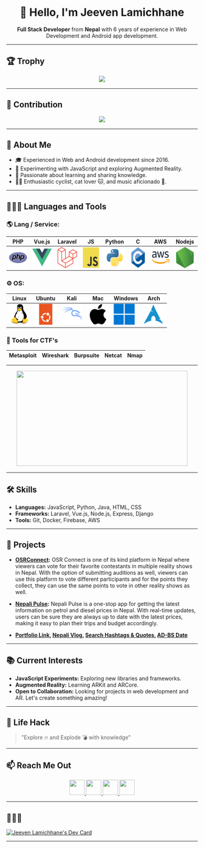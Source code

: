 <h1 align="center">👋 Hello, I'm <b>Jeeven Lamichhane</b></h1>
<p align="center">
  <b>Full Stack Developer</b> from <b>Nepal</b> with 6 years of experience in Web Development and Android app development.
</p>

---

## 🏆 Trophy

<p align="center">
  <img  src="https://github-profile-trophy.vercel.app/?username=macalistair1&title=Followers,Commits,Repositories,MultipleLang,Experience&theme=onedark">
</p>

---

## 🤝 Contribution

<p align="center">
  <img src="https://streak-stats.demolab.com/?user=macalistair1&theme=highcontrast&hide_border=true&border_radius=5&card_width=550">
</p>

---

## 🚀 About Me
- 🎓 Experienced in Web and Android development since 2016.
- 🧪 Experimenting with JavaScript and exploring Augmented Reality.
- 🌟 Passionate about learning and sharing knowledge.
- 🚴‍♂️ Enthusiastic cyclist, cat lover 🐱, and music aficionado 🎵.

---

## 👨🏻‍💻 Languages and Tools 
<div>

### 🌎 Lang / Service:

| PHP  | Vue.js  | Laravel  | JS       | Python   |     C   |   AWS    |  Nodejs  |
|------|---------|----------|----------|----------|---------|----------|----------|
| <img src="https://github.com/devicons/devicon/blob/master/icons/php/php-original.svg" title="PHP"  alt="PHP" width="55" height="55"/> |  <img src="https://github.com/devicons/devicon/blob/master/icons/vuejs/vuejs-original.svg" title="Vue.js"  alt="Vue.js" width="55" height="55"/> |  <img src="https://github.com/devicons/devicon/blob/master/icons/laravel/laravel-original.svg" title="Laravel" alt="Laravel" width="55" height="55"/> |  <img src="https://github.com/devicons/devicon/blob/master/icons/javascript/javascript-original.svg" title="JavaScript" alt="JavaScript" width="55" height="55"/> |  <img src="https://github.com/devicons/devicon/blob/master/icons/python/python-original.svg" title="Python" alt="Python" width="55" height="55"/> | <img src="https://github.com/devicons/devicon/blob/master/icons/c/c-original.svg" title="C" alt="C" width="55" height="55"/> | <img src="https://github.com/devicons/devicon/blob/master/icons/amazonwebservices/amazonwebservices-original-wordmark.svg" title="AWS" alt="AWS" width="55" height="55"/> | <img src="https://github.com/devicons/devicon/blob/master/icons/nodejs/nodejs-original.svg" title="Nodejs" alt="Nodejs" width="55" height="55"/> | 


### ⚙️ OS:

| Linux    | Ubuntu   | Kali     |  Mac  |  Windows | Arch    |
|----------|----------|----------|-------|----------|---------|
| <img src="https://github.com/devicons/devicon/blob/master/icons/linux/linux-original.svg" title="Linux" alt="Linux" width="55" height="55"/> | <img src="https://github.com/devicons/devicon/blob/master/icons/ubuntu/ubuntu-original.svg" title="Ubuntu" alt="Ubuntu" width="55" height="55"/> | <img src="https://raw.githubusercontent.com/canaleal/devicon/new-icon-kali-linux/icons/kalilinux/kalilinux-original-wordmark.svg" title="Linux" alt="Linux" width="55" height="55"/> | <img src="https://raw.githubusercontent.com/devicons/devicon/master/icons/apple/apple-original.svg" title="Mac" alt="Mac" width="55" height="55"/> | <img src="https://raw.githubusercontent.com/devicons/devicon/master/icons/windows11/windows11-original.svg" title="Windows" alt="Windows" width="55" height="55"/> | <img src="https://raw.githubusercontent.com/devicons/devicon/master/icons/archlinux/archlinux-original.svg" title="Arch" alt="Arch" width="55" height="55"/> |


### 🐞 Tools for CTF's
 
| Metasploit | Wireshark | Burpsuite | Netcat | Nmap |
|------------|-----------|-----------|--------|------|


</div>

---


<p align="center">
  <!-- <img width="600" height="200" src="https://github-readme-stats.vercel.app/api?username=sammorozov&show_icons=true&theme=vision-friendly-dark"> -->
  <img width="450" height="250" src="https://github-readme-stats.vercel.app/api/top-langs/?username=macalistair1&size_weight=0.0005&count_weight=0.3&layout=compact&theme=vision-friendly-dark">
</p>

<!-- <div id="header" align="center">
  <img src="https://komarev.com/ghpvc/?username=macalistair1&style=for-the-badge&color=orange" alt=""/>
</div>
 -->

---



## 🛠️ Skills
- **Languages:** JavaScript, Python, Java, HTML, CSS
- **Frameworks:** Laravel, Vue.js, Node.js, Express, Django
- **Tools:** Git, Docker, Firebase, AWS

---

## 💼 Projects
- **[OSRConnect](https://osrconnect.com):** OSR Connect is one of its kind platform in Nepal where viewers can vote for their favorite contestants in multiple reality shows in Nepal. With the option of submitting auditions as well, viewers can use this platform to vote different participants and for the points they collect, they can use the same points to vote in other reality shows as well.

- **[Nepali Pulse](https://play.google.com/store/apps/developer?id=MIS+Community):** Nepali Pulse is a one-stop app for getting the latest information on petrol and diesel prices in Nepal. With real-time updates, users can be sure they are always up to date with the latest prices, making it easy to plan their trips and budget accordingly.

- **[Portfolio Link](//jeevenlamichhane.com.np), [Nepali Vlog](//nepalivlog.com), [Search Hashtags & Quotes](//search.jeevenlamichhane.com.np), [AD-BS Date](//nepalidateconverter.jeevenlamichhane.com.np)**



---

## 📚 Current Interests
- **JavaScript Experiments:** Exploring new libraries and frameworks.
- **Augmented Reality:** Learning ARKit and ARCore.
- **Open to Collaboration:** Looking for projects in web development and AR. Let's create something amazing!

---

## 🎯 Life Hack
> "Explore 🔥 and Explode 💣 with knowledge"

---

## 📫 Reach Me Out
<p align="center">
  <a href="//g.dev/jeeven" title="Google Developer Profile">
    <img src="https://www.gstatic.com/devrel-devsite/prod/vb33e12289bba8e69a7a2381ed0b330f48e3451c31f78602f030bd1a47c2a4e59/developers/images/touchicon-180-new.png" width="40" height="40" />
  </a>
  <a href="//github.com/MacAlistair1" title="GitHub">
    <img src="https://jeevenlamichhane.com.np/frontend/images/github.png" width="40" height="40" />
  </a>
  <a href="//jeevenlamichhane.com.np/" title="Website">
    <img src="https://user-images.githubusercontent.com/57852378/93742509-d7961b00-fc0b-11ea-958f-ed7497f3b785.png" width="40" height="40" />
  </a>
  <a href="//linkedin.com/in/jeeven-lamichhane/" title="LinkedIn">
    <img src="https://static.licdn.com/aero-v1/sc/h/akt4ae504epesldzj74dzred8" width="40" height="40" />
  </a>
</p>

---


## 🚀🚀🚀
<div>
  <a href="https://app.daily.dev/macalistair">
      <img src="https://api.daily.dev/devcards/v2/qLNa3xQ2KycP66EgmGCwk.png?r=t68" width="356" alt="Jeeven Lamichhane's Dev Card"/>
  </a>
</div>

---
